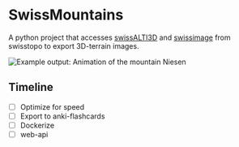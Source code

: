 # SwissMountains

A python project that accesses [swissALTI3D](https://opendata.swiss/de/dataset/swissalti3d) and [swissimage](https://opendata.swiss/de/dataset/swissimage-10-cm-digitale-orthophotomosaik-der-schweiz) from swisstopo to export 3D-terrain images.

![Example output: Animation of the mountain Niesen](docs/assets/Niesen.webp)

## Timeline
- [ ] Optimize for speed
- [ ] Export to anki-flashcards
- [ ] Dockerize
- [ ] web-api
